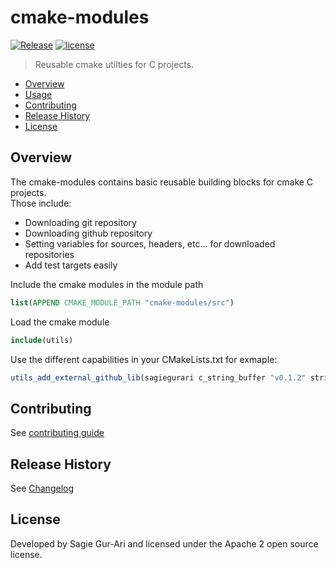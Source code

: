 # cmake-modules

[![Release](https://img.shields.io/github/v/release/sagiegurari/cmake-modules)](https://github.com/sagiegurari/cmake-modules/releases)
[![license](https://img.shields.io/github/license/sagiegurari/cmake-modules)](https://github.com/sagiegurari/cmake-modules/blob/master/LICENSE)

> Reusable cmake utilties for C projects.

* [Overview](#overview)
* [Usage](#usage)
* [Contributing](.github/CONTRIBUTING.md)
* [Release History](CHANGELOG.md)
* [License](#license)

<a name="overview"></a>
## Overview
The cmake-modules contains basic reusable building blocks for cmake C projects.<br>
Those include:

* Downloading git repository
* Downloading github repository
* Setting variables for sources, headers, etc... for downloaded repositories
* Add test targets easily

<a name="usage"></a>

Include the cmake modules in the module path

```cmake
list(APPEND CMAKE_MODULE_PATH "cmake-modules/src")
```

Load the cmake module

```cmake
include(utils)
```

Use the different capabilities in your CMakeLists.txt for exmaple:

```cmake
utils_add_external_github_lib(sagiegurari c_string_buffer "v0.1.2" string_buffer target)
```

## Contributing
See [contributing guide](.github/CONTRIBUTING.md)

<a name="history"></a>
## Release History

See [Changelog](CHANGELOG.md)

<a name="license"></a>
## License
Developed by Sagie Gur-Ari and licensed under the Apache 2 open source license.
